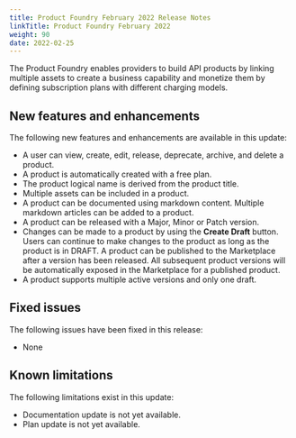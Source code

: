 ```yaml
---
title: Product Foundry February 2022 Release Notes
linkTitle: Product Foundry February 2022
weight: 90
date: 2022-02-25
---
```


The Product Foundry enables providers to build API products by linking multiple assets to create a business capability and monetize them by defining subscription plans with different charging models.

## New features and enhancements

The following new features and enhancements are available in this update:

* A user can view, create, edit, release, deprecate, archive, and delete a product.
* A product is automatically created with a free plan.
* The product logical name is derived from the product title.
* Multiple assets can be included in a product.
* A product can be documented using markdown content. Multiple markdown articles can be added to a product.
* A product can be released with a Major, Minor or Patch version.
* Changes can be made to a product by using the **Create Draft** button. Users can continue to make changes to the product as long as the product is in DRAFT. A product can be published to the Marketplace after a version has been released. All subsequent product versions will be automatically exposed in the Marketplace for a published product.
* A product supports multiple active versions and only one draft.

## Fixed issues

The following issues have been fixed in this release:

* None

## Known limitations

The following limitations exist in this update:

* Documentation update is not yet available.
* Plan update is not yet available.